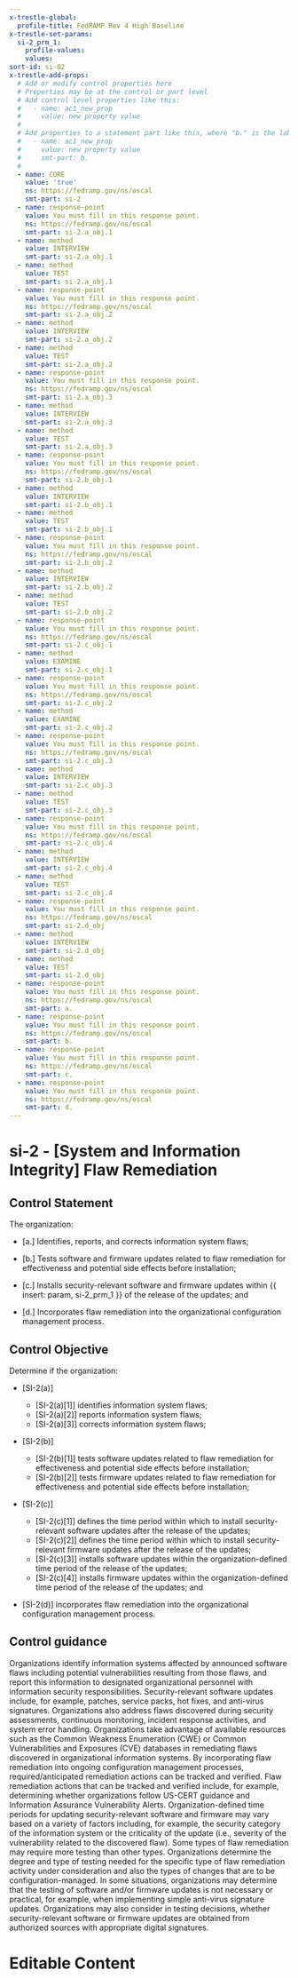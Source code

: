 ```yaml
---
x-trestle-global:
  profile-title: FedRAMP Rev 4 High Baseline
x-trestle-set-params:
  si-2_prm_1:
    profile-values:
    values:
sort-id: si-02
x-trestle-add-props:
  # Add or modify control properties here
  # Properties may be at the control or part level
  # Add control level properties like this:
  #   - name: ac1_new_prop
  #     value: new property value
  #
  # Add properties to a statement part like this, where "b." is the label of the target statement part
  #   - name: ac1_new_prop
  #     value: new property value
  #     smt-part: b.
  #
  - name: CORE
    value: 'true'
    ns: https://fedramp.gov/ns/oscal
    smt-part: si-2
  - name: response-point
    value: You must fill in this response point.
    ns: https://fedramp.gov/ns/oscal
    smt-part: si-2.a_obj.1
  - name: method
    value: INTERVIEW
    smt-part: si-2.a_obj.1
  - name: method
    value: TEST
    smt-part: si-2.a_obj.1
  - name: response-point
    value: You must fill in this response point.
    ns: https://fedramp.gov/ns/oscal
    smt-part: si-2.a_obj.2
  - name: method
    value: INTERVIEW
    smt-part: si-2.a_obj.2
  - name: method
    value: TEST
    smt-part: si-2.a_obj.2
  - name: response-point
    value: You must fill in this response point.
    ns: https://fedramp.gov/ns/oscal
    smt-part: si-2.a_obj.3
  - name: method
    value: INTERVIEW
    smt-part: si-2.a_obj.3
  - name: method
    value: TEST
    smt-part: si-2.a_obj.3
  - name: response-point
    value: You must fill in this response point.
    ns: https://fedramp.gov/ns/oscal
    smt-part: si-2.b_obj.1
  - name: method
    value: INTERVIEW
    smt-part: si-2.b_obj.1
  - name: method
    value: TEST
    smt-part: si-2.b_obj.1
  - name: response-point
    value: You must fill in this response point.
    ns: https://fedramp.gov/ns/oscal
    smt-part: si-2.b_obj.2
  - name: method
    value: INTERVIEW
    smt-part: si-2.b_obj.2
  - name: method
    value: TEST
    smt-part: si-2.b_obj.2
  - name: response-point
    value: You must fill in this response point.
    ns: https://fedramp.gov/ns/oscal
    smt-part: si-2.c_obj.1
  - name: method
    value: EXAMINE
    smt-part: si-2.c_obj.1
  - name: response-point
    value: You must fill in this response point.
    ns: https://fedramp.gov/ns/oscal
    smt-part: si-2.c_obj.2
  - name: method
    value: EXAMINE
    smt-part: si-2.c_obj.2
  - name: response-point
    value: You must fill in this response point.
    ns: https://fedramp.gov/ns/oscal
    smt-part: si-2.c_obj.3
  - name: method
    value: INTERVIEW
    smt-part: si-2.c_obj.3
  - name: method
    value: TEST
    smt-part: si-2.c_obj.3
  - name: response-point
    value: You must fill in this response point.
    ns: https://fedramp.gov/ns/oscal
    smt-part: si-2.c_obj.4
  - name: method
    value: INTERVIEW
    smt-part: si-2.c_obj.4
  - name: method
    value: TEST
    smt-part: si-2.c_obj.4
  - name: response-point
    value: You must fill in this response point.
    ns: https://fedramp.gov/ns/oscal
    smt-part: si-2.d_obj
  - name: method
    value: INTERVIEW
    smt-part: si-2.d_obj
  - name: method
    value: TEST
    smt-part: si-2.d_obj
  - name: response-point
    value: You must fill in this response point.
    ns: https://fedramp.gov/ns/oscal
    smt-part: a.
  - name: response-point
    value: You must fill in this response point.
    ns: https://fedramp.gov/ns/oscal
    smt-part: b.
  - name: response-point
    value: You must fill in this response point.
    ns: https://fedramp.gov/ns/oscal
    smt-part: c.
  - name: response-point
    value: You must fill in this response point.
    ns: https://fedramp.gov/ns/oscal
    smt-part: d.
---
```


# si-2 - \[System and Information Integrity\] Flaw Remediation

## Control Statement

The organization:

- \[a.\] Identifies, reports, and corrects information system flaws;

- \[b.\] Tests software and firmware updates related to flaw remediation for effectiveness and potential side effects before installation;

- \[c.\] Installs security-relevant software and firmware updates within {{ insert: param, si-2_prm_1 }} of the release of the updates; and

- \[d.\] Incorporates flaw remediation into the organizational configuration management process.

## Control Objective

Determine if the organization:

- \[SI-2(a)\]

  - \[SI-2(a)[1]\] identifies information system flaws;
  - \[SI-2(a)[2]\] reports information system flaws;
  - \[SI-2(a)[3]\] corrects information system flaws;

- \[SI-2(b)\]

  - \[SI-2(b)[1]\] tests software updates related to flaw remediation for effectiveness and potential side effects before installation;
  - \[SI-2(b)[2]\] tests firmware updates related to flaw remediation for effectiveness and potential side effects before installation;

- \[SI-2(c)\]

  - \[SI-2(c)[1]\] defines the time period within which to install security-relevant software updates after the release of the updates;
  - \[SI-2(c)[2]\] defines the time period within which to install security-relevant firmware updates after the release of the updates;
  - \[SI-2(c)[3]\] installs software updates within the organization-defined time period of the release of the updates;
  - \[SI-2(c)[4]\] installs firmware updates within the organization-defined time period of the release of the updates; and

- \[SI-2(d)\] incorporates flaw remediation into the organizational configuration management process.

## Control guidance

Organizations identify information systems affected by announced software flaws including potential vulnerabilities resulting from those flaws, and report this information to designated organizational personnel with information security responsibilities. Security-relevant software updates include, for example, patches, service packs, hot fixes, and anti-virus signatures. Organizations also address flaws discovered during security assessments, continuous monitoring, incident response activities, and system error handling. Organizations take advantage of available resources such as the Common Weakness Enumeration (CWE) or Common Vulnerabilities and Exposures (CVE) databases in remediating flaws discovered in organizational information systems. By incorporating flaw remediation into ongoing configuration management processes, required/anticipated remediation actions can be tracked and verified. Flaw remediation actions that can be tracked and verified include, for example, determining whether organizations follow US-CERT guidance and Information Assurance Vulnerability Alerts. Organization-defined time periods for updating security-relevant software and firmware may vary based on a variety of factors including, for example, the security category of the information system or the criticality of the update (i.e., severity of the vulnerability related to the discovered flaw). Some types of flaw remediation may require more testing than other types. Organizations determine the degree and type of testing needed for the specific type of flaw remediation activity under consideration and also the types of changes that are to be configuration-managed. In some situations, organizations may determine that the testing of software and/or firmware updates is not necessary or practical, for example, when implementing simple anti-virus signature updates. Organizations may also consider in testing decisions, whether security-relevant software or firmware updates are obtained from authorized sources with appropriate digital signatures.

# Editable Content

<!-- Make additions and edits below -->
<!-- The above represents the contents of the control as received by the profile, prior to additions. -->
<!-- If the profile makes additions to the control, they will appear below. -->
<!-- The above markdown may not be edited but you may edit the content below, and/or introduce new additions to be made by the profile. -->
<!-- If there is a yaml header at the top, parameter values may be edited. Use --set-parameters to incorporate the changes during assembly. -->
<!-- The content here will then replace what is in the profile for this control, after running profile-assemble. -->
<!-- The added parts in the profile for this control are below.  You may edit them and/or add new ones. -->
<!-- Each addition must have a heading either of the form ## Control my_addition_name -->
<!-- or ## Part a. (where the a. refers to one of the control statement labels.) -->
<!-- "## Control" parts are new parts added after the statement part. -->
<!-- "## Part" parts are new parts added into the top-level statement part with that label. -->
<!-- Subparts may be added with nested hash levels of the form ### My Subpart Name -->
<!-- underneath the parent ## Control or ## Part being added -->
<!-- See https://ibm.github.io/compliance-trestle/tutorials/ssp_profile_catalog_authoring/ssp_profile_catalog_authoring for guidance. -->

